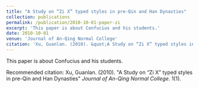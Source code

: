```yaml
---
title: "A Study on “Zi X” typed styles in pre-Qin and Han Dynasties"
collection: publications
permalink: /publication/2010-10-01-paper-zi
excerpt: 'This paper is about Confucius and his students.'
date: 2010-10-01
venue: 'Journal of An-Qing Normal College'
citation: 'Xu, Guanlan. (2010). &quot;A Study on “Zi X” typed styles in pre-Qin and Han Dynasties.&quot; <i>Journal of An-Qing Normal College</i>. 1(1).'
---
```



This paper is about Confucius and his students.

Recommended citation: Xu, Guanlan. (2010). "A Study on “Zi X” typed styles in pre-Qin and Han Dynasties" <i>Journal of An-Qing Normal College</i>. 1(1).
